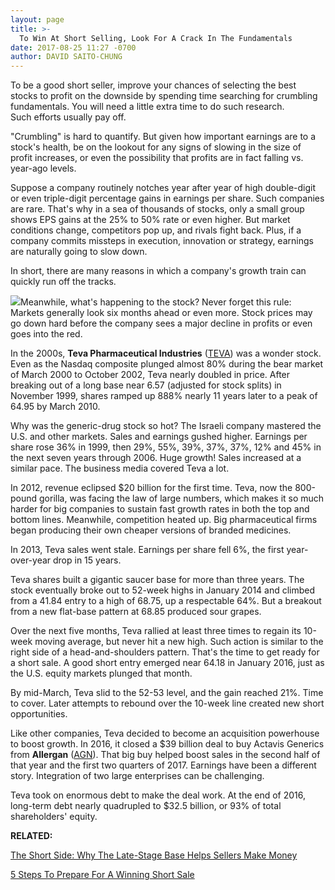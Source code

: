 ```yaml
---
layout: page
title: >-
  To Win At Short Selling, Look For A Crack In The Fundamentals
date: 2017-08-25 11:27 -0700
author: DAVID SAITO-CHUNG
---
```





To be a good short seller, improve your chances of selecting the best stocks to profit on the downside by spending time searching for crumbling fundamentals. You will need a little extra time to do such research. Such efforts usually pay off.


"Crumbling" is hard to quantify. But given how important earnings are to a stock's health, be on the lookout for any signs of slowing in the size of profit increases, or even the possibility that profits are in fact falling vs. year-ago levels.


Suppose a company routinely notches year after year of high double-digit or even triple-digit percentage gains in earnings per share. Such companies are rare. That's why in a sea of thousands of stocks, only a small group shows EPS gains at the 25% to 50% rate or even higher. But market conditions change, competitors pop up, and rivals fight back. Plus, if a company commits missteps in execution, innovation or strategy, earnings are naturally going to slow down.


In short, there are many reasons in which a company's growth train can quickly run off the tracks.


![](https://www.investors.com/wp-content/uploads/2017/08/SHRTsideTEVA082817.jpg)Meanwhile, what's happening to the stock? Never forget this rule: Markets generally look six months ahead or even more. Stock prices may go down hard before the company sees a major decline in profits or even goes into the red.


In the 2000s, **Teva Pharmaceutical Industries** ([TEVA](https://research.investors.com/quote.aspx?symbol=TEVA)) was a wonder stock. Even as the Nasdaq composite plunged almost 80% during the bear market of March 2000 to October 2002, Teva nearly doubled in price. After breaking out of a long base near 6.57 (adjusted for stock splits) in November 1999, shares ramped up 888% nearly 11 years later to a peak of 64.95 by March 2010.


Why was the generic-drug stock so hot? The Israeli company mastered the U.S. and other markets. Sales and earnings gushed higher. Earnings per share rose 36% in 1999, then 29%, 55%, 39%, 37%, 37%, 12% and 45% in the next seven years through 2006. Huge growth! Sales increased at a similar pace. The business media covered Teva a lot.


In 2012, revenue eclipsed $20 billion for the first time. Teva, now the 800-pound gorilla, was facing the law of large numbers, which makes it so much harder for big companies to sustain fast growth rates in both the top and bottom lines. Meanwhile, competition heated up. Big pharmaceutical firms began producing their own cheaper versions of branded medicines.


In 2013, Teva sales went stale. Earnings per share fell 6%, the first year-over-year drop in 15 years.


Teva shares built a gigantic saucer base for more than three years. The stock eventually broke out to 52-week highs in January 2014 and climbed from a 41.84 entry to a high of 68.75, up a respectable 64%. But a breakout from a new flat-base pattern at 68.85 produced sour grapes.


Over the next five months, Teva rallied at least three times to regain its 10-week moving average, but never hit a new high. Such action is similar to the right side of a head-and-shoulders pattern. That's the time to get ready for a short sale. A good short entry emerged near 64.18 in January 2016, just as the U.S. equity markets plunged that month.


By mid-March, Teva slid to the 52-53 level, and the gain reached 21%. Time to cover. Later attempts to rebound over the 10-week line created new short opportunities.


Like other companies, Teva decided to become an acquisition powerhouse to boost growth. In 2016, it closed a $39 billion deal to buy Actavis Generics from **Allergan** ([AGN](https://research.investors.com/quote.aspx?symbol=AGN)). That big buy helped boost sales in the second half of that year and the first two quarters of 2017. Earnings have been a different story. Integration of two large enterprises can be challenging.


Teva took on enormous debt to make the deal work. At the end of 2016, long-term debt nearly quadrupled to $32.5 billion, or 93% of total shareholders' equity.


**RELATED:**


[The Short Side: Why The Late-Stage Base Helps Sellers Make Money](https://www.investors.com/research/the-short-side/why-the-late-stage-base-can-be-a-short-sellers-good-friend/)


[5 Steps To Prepare For A Winning Short Sale](https://www.investors.com/research/the-short-side/how-do-you-prepare-for-a-fantastic-short-sale-5-steps-to-consider/)




